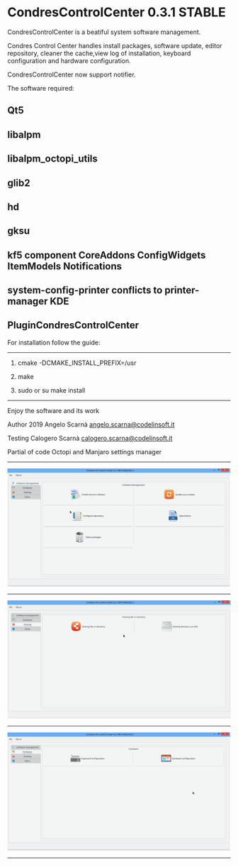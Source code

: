 CondresControlCenter 0.3.1 STABLE
=========

CondresControlCenter is a beatiful system software management.

Condres Control Center handles install packages, software update, 
editor repository, cleaner the cache,view log of installation,
keyboard configuration and hardware configuration.

CondresControlCenter now support notifier.

The software required:

Qt5
------------------------------
libalpm
------------------------------
libalpm_octopi_utils
------------------------------
glib2
------------------------------
hd
------------------------------
gksu
------------------------------
kf5 component CoreAddons ConfigWidgets ItemModels Notifications
------------------------------
system-config-printer conflicts to printer-manager KDE
------------------------------
PluginCondresControlCenter
------------------------------
For installation follow the guide:

---------------------------------------------------------------------

1) cmake -DCMAKE_INSTALL_PREFIX=/usr

2) make

3) sudo or su make install

---------------------------------------------------------------------

Enjoy the software and its work

Author 2019 Angelo Scarnà <angelo.scarna@codelinsoft.it>

Testing Calogero Scarnà <calogero.scarna@codelinsoft.it>

Partial of code Octopi and Manjaro settings manager

------------------------------------------------------------------------
![ScreenShot](https://github.com/kratos83/CondresControlCenter/blob/master/condrescontrolcenter.png)

------------------------------------------------------------------------
![ScreenShot](https://github.com/kratos83/CondresControlCenter/blob/master/condrescontrolcentershare.png)

------------------------------------------------------------------------
![ScreenShot](https://github.com/kratos83/CondresControlCenter/blob/master/condrescontrolcenterhw.png)

________________________________________________________________________
